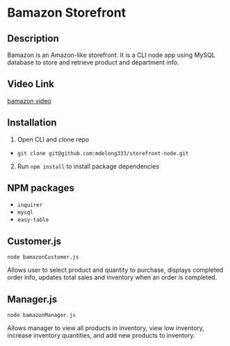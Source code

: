 # Bamazon Storefront

## Description

Bamazon is an Amazon-like storefront. It is a CLI node app using MySQL database to store and retrieve product and department info.

## Video Link

[bamazon video](https://youtu.be/7WJdSSNTIqc)

## Installation
1. Open CLI and clone repo 
* `git clone git@github.com:mdelong333/storefront-node.git`
2. Run `npm install` to install package dependencies

## NPM packages

* `inquirer`
* `mysql`
* `easy-table`

## Customer.js

`node bamazonCustomer.js` 

Allows user to select product and quantity to purchase, displays completed order info, updates total sales and inventory when an order is completed.

## Manager.js

`node bamazonManager.js`

Allows manager to view all products in inventory, view low inventory, increase inventory quantities, and add new products to inventory.
